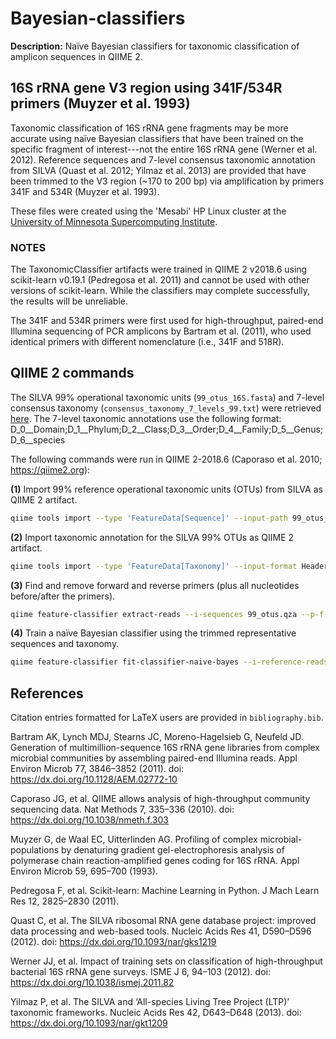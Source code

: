 # Bayesian-classifiers
**Description:** Naïve Bayesian classifiers for taxonomic classification of amplicon sequences in QIIME 2.

## 16S rRNA gene V3 region using 341F/534R primers (Muyzer et al. 1993)
Taxonomic classification of 16S rRNA gene fragments may be more accurate using naïve Bayesian classifiers that have been trained on the specific fragment of interest---not the entire 16S rRNA gene (Werner et al. 2012). Reference sequences and 7-level consensus taxonomic annotation from SILVA (Quast et al. 2012; Yilmaz et al. 2013) are provided that have been trimmed to the V3 region (~170 to 200 bp) via amplification by primers 341F and 534R (Muyzer et al. 1993). 

These files were created using the 'Mesabi' HP Linux cluster at the [University of Minnesota Supercomputing Institute](https://www.msi.umn.edu).

### NOTES
The TaxonomicClassifier artifacts were trained in QIIME 2 v2018.6 using scikit-learn v0.19.1 (Pedregosa et al. 2011) and cannot be used with other versions of scikit-learn. While the classifiers may complete successfully, the results will be unreliable.

The 341F and 534R primers were first used for high-throughput, paired-end Illumina sequencing of PCR amplicons by Bartram et al. (2011), who used identical primers with different nomenclature (i.e., 341F and 518R).

## QIIME 2 commands
The SILVA 99% operational taxonomic units (`99_otus_16S.fasta`) and 7-level consensus taxonomy (`consensus_taxonomy_7_levels_99.txt`) were retrieved [here](https://www.arb-silva.de/download/archive/qiime). The 7-level taxonomic annotations use the following format: D_0__Domain;D_1__Phylum;D_2__Class;D_3__Order;D_4__Family;D_5__Genus;D_6__species

The following commands were run in QIIME 2-2018.6 (Caporaso et al. 2010; https://qiime2.org):

**(1)** Import 99% reference operational taxonomic units (OTUs) from SILVA as QIIME 2 artifact.
~~~bash
qiime tools import --type 'FeatureData[Sequence]' --input-path 99_otus_16S.fasta --output-path 99_otus.qza
~~~
**(2)** Import taxonomic annotation for the SILVA 99% OTUs as QIIME 2 artifact.
~~~bash
qiime tools import --type 'FeatureData[Taxonomy]' --input-format HeaderlessTSVTaxonomyFormat --input-path consensus_taxonomy_7_levels_99.txt --output-path consensus_taxonomy_7_levels_99.qza
~~~
**(3)** Find and remove forward and reverse primers (plus all nucleotides before/after the primers).
~~~bash
qiime feature-classifier extract-reads --i-sequences 99_otus.qza --p-f-primer CCTACGGGAGGCAGCAG --p-r-primer ATTACCGCGGCTGCTGG --o-reads 99_otus_V3.qza
~~~
**(4)** Train a naïve Bayesian classifier using the trimmed representative sequences and taxonomy.
~~~bash
qiime feature-classifier fit-classifier-naive-bayes --i-reference-reads 99_otus_V3.qza --i-reference-taxonomy consensus_taxonomy_7_levels_99.qza --o-classifier 99_otus_V3_classifier.qza
~~~

## References
Citation entries formatted for LaTeX users are provided in `bibliography.bib`.

Bartram AK, Lynch MDJ, Stearns JC, Moreno-Hagelsieb G, Neufeld JD. Generation of multimillion-sequence 16S rRNA gene libraries from complex microbial communities by assembling paired-end Illumina reads. Appl Environ Microb 77, 3846–3852 (2011). doi: https://dx.doi.org/10.1128/AEM.02772-10

Caporaso JG, et al. QIIME allows analysis of high-throughput community sequencing data. Nat Methods 7, 335–336 (2010). doi: https://dx.doi.org/10.1038/nmeth.f.303

Muyzer G, de Waal EC, Uitterlinden AG. Profiling of complex microbial-populations by denaturing gradient gel-electrophoresis analysis of polymerase chain reaction-amplified genes coding for 16S rRNA. Appl Environ Microb 59, 695–700 (1993).

Pedregosa F, et al. Scikit-learn: Machine Learning in Python. J Mach Learn Res 12, 2825–2830 (2011).

Quast C, et al. The SILVA ribosomal RNA gene database project: improved data processing and web-based tools. Nucleic Acids Res 41, D590–D596 (2012). doi: https://dx.doi.org/10.1093/nar/gks1219

Werner JJ, et al. Impact of training sets on classification of high-throughput bacterial 16S rRNA gene surveys. ISME J 6, 94–103 (2012). doi: https://dx.doi.org/10.1038/ismej.2011.82

Yilmaz P, et al. The SILVA and ‘All-species Living Tree Project (LTP)’ taxonomic frameworks. Nucleic Acids Res 42, D643–D648 (2013). doi: https://dx.doi.org/10.1093/nar/gkt1209
